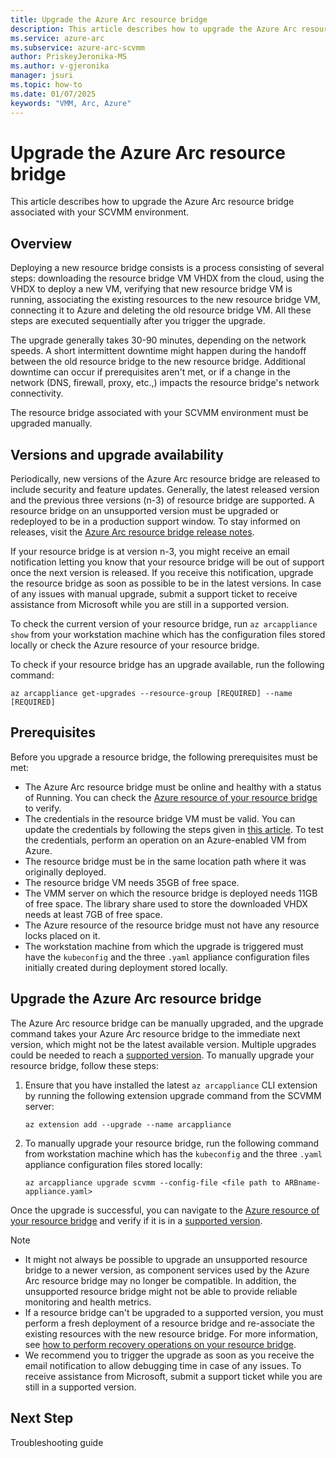 ```yaml
---
title: Upgrade the Azure Arc resource bridge
description: This article describes how to upgrade the Azure Arc resource bridge associated with your SCVMM environment.
ms.service: azure-arc
ms.subservice: azure-arc-scvmm
author: PriskeyJeronika-MS
ms.author: v-gjeronika
manager: jsuri
ms.topic: how-to 
ms.date: 01/07/2025
keywords: "VMM, Arc, Azure"
---
```


# Upgrade the Azure Arc resource bridge

This article describes how to upgrade the Azure Arc resource bridge associated with your SCVMM environment.

## Overview

Deploying a new resource bridge consists is a process consisting of several steps: downloading the resource bridge VM VHDX from the cloud, using the VHDX to deploy a new VM, verifying that new resource bridge VM is running, associating the existing resources to the new resource bridge VM, connecting it to Azure and deleting the old resource bridge VM. All these steps are executed sequentially after you trigger the upgrade.

The upgrade generally takes 30-90 minutes, depending on the network speeds. A short intermittent downtime might happen during the handoff between the old resource bridge to the new resource bridge. Additional downtime can occur if prerequisites aren't met, or if a change in the network (DNS, firewall, proxy, etc.,) impacts the resource bridge's network connectivity.

The resource bridge associated with your SCVMM environment must be upgraded manually.  

## Versions and upgrade availability

Periodically, new versions of the Azure Arc resource bridge are released to include security and feature updates. Generally, the latest released version and the previous three versions (n-3) of resource bridge are supported. A resource bridge on an unsupported version must be upgraded or redeployed to be in a production support window. To stay informed on releases, visit the [Azure Arc resource bridge release notes](/azure/azure-arc/resource-bridge/release-notes).

If your resource bridge is at version n-3, you might receive an email notification letting you know that your resource bridge will be out of support once the next version is released. If you receive this notification, upgrade the resource bridge as soon as possible to be in the latest versions. In case of any issues with manual upgrade, submit a support ticket to receive assistance from Microsoft while you are still in a supported version.

To check the current version of your resource bridge, run `az arcappliance show` from your workstation machine which has the configuration files stored locally or check the Azure resource of your resource bridge. 

To check if your resource bridge has an upgrade available, run the following command:  

```azurecli
az arcappliance get-upgrades --resource-group [REQUIRED] --name [REQUIRED] 
```

## Prerequisites

Before you upgrade a resource bridge, the following prerequisites must be met:

- The Azure Arc resource bridge must be online and healthy with a status of Running. You can check the [Azure resource of your resource bridge](https://portal.azure.com/#view/Microsoft_Azure_ArcCenterUX/ArcCenterMenuBlade/~/resourceBridges) to verify.  
- The credentials in the resource bridge VM must be valid. You can update the credentials by following the steps given in [this article](/azure/azure-arc/system-center-virtual-machine-manager/administer-arc-scvmm#update-the-scvmm-account-credentials-using-a-new-password-or-a-new-scvmm-account-after-onboarding). To test the credentials, perform an operation on an Azure-enabled VM from Azure.
- The resource bridge must be in the same location path where it was originally deployed.
- The resource bridge VM needs 35GB of free space.
- The VMM server on which the resource bridge is deployed needs 11GB of free space. The library share used to store the downloaded VHDX needs at least 7GB of free space.
- The Azure resource of the resource bridge must not have any resource locks placed on it.
- The workstation machine from which the upgrade is triggered must have the `kubeconfig` and the three `.yaml` appliance configuration files initially created during deployment stored locally.  

## Upgrade the Azure Arc resource bridge

The Azure Arc resource bridge can be manually upgraded, and the upgrade command takes your Azure Arc resource bridge to the immediate next version, which might not be the latest available version. Multiple upgrades could be needed to reach a [supported version](/azure/azure-arc/resource-bridge/release-notes). To manually upgrade your resource bridge, follow these steps:

1. Ensure that you have installed the latest `az arcappliance` CLI extension by running the following extension upgrade command from the SCVMM server:
     ```azurecli
     az extension add --upgrade --name arcappliance
     ```
2. To manually upgrade your resource bridge, run the following command from workstation machine which has the `kubeconfig` and the three `.yaml` appliance configuration files stored locally:

     ```azurecli
     az arcappliance upgrade scvmm --config-file <file path to ARBname-appliance.yaml>  
     ```

Once the upgrade is successful, you can navigate to the [Azure resource of your resource bridge](https://portal.azure.com/#view/Microsoft_Azure_ArcCenterUX/ArcCenterMenuBlade/~/resourceBridges) and verify if it is in a [supported version](/azure/azure-arc/resource-bridge/release-notes).

>[!NOTE]
>- It might not always be possible to upgrade an unsupported resource bridge to a newer version, as component services used by the Azure Arc resource bridge may no longer be compatible. In addition, the unsupported resource bridge might not be able to provide reliable monitoring and health metrics. 
>- If a resource bridge can't be upgraded to a supported version, you must perform a fresh deployment of a resource bridge and re-associate the existing resources with the new resource bridge. For more information, see [how to perform recovery operations on your resource bridge](/azure/azure-arc/system-center-virtual-machine-manager/disaster-recovery).
>- We recommend you to trigger the upgrade as soon as you receive the email notification to allow debugging time in case of any issues. To receive assistance from Microsoft, submit a support ticket while you are still in a supported version.

## Next Step

Troubleshooting guide